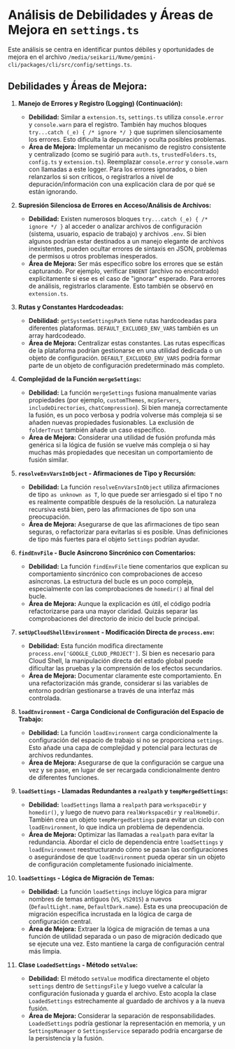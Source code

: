 # Análisis de Debilidades y Áreas de Mejora en `settings.ts`

Este análisis se centra en identificar puntos débiles y oportunidades de mejora en el archivo `/media/seikarii/Nvme/gemini-cli/packages/cli/src/config/settings.ts`.

## Debilidades y Áreas de Mejora:

1.  **Manejo de Errores y Registro (Logging) (Continuación):**
    *   **Debilidad:** Similar a `extension.ts`, `settings.ts` utiliza `console.error` y `console.warn` para el registro. También hay muchos bloques `try...catch (_e) { /* ignore */ }` que suprimen silenciosamente los errores. Esto dificulta la depuración y oculta posibles problemas.
    *   **Área de Mejora:** Implementar un mecanismo de registro consistente y centralizado (como se sugirió para `auth.ts`, `trustedFolders.ts`, `config.ts` y `extension.ts`). Reemplazar `console.error` y `console.warn` con llamadas a este logger. Para los errores ignorados, o bien relanzarlos si son críticos, o registrarlos a nivel de depuración/información con una explicación clara de por qué se están ignorando.

2.  **Supresión Silenciosa de Errores en Acceso/Análisis de Archivos:**
    *   **Debilidad:** Existen numerosos bloques `try...catch (_e) { /* ignore */ }` al acceder o analizar archivos de configuración (sistema, usuario, espacio de trabajo) y archivos `.env`. Si bien algunos podrían estar destinados a un manejo elegante de archivos inexistentes, pueden ocultar errores de sintaxis en JSON, problemas de permisos u otros problemas inesperados.
    *   **Área de Mejora:** Ser más específico sobre los errores que se están capturando. Por ejemplo, verificar `ENOENT` (archivo no encontrado) explícitamente si ese es el caso de "ignorar" esperado. Para errores de análisis, registrarlos claramente. Esto también se observó en `extension.ts`.

3.  **Rutas y Constantes Hardcodeadas:**
    *   **Debilidad:** `getSystemSettingsPath` tiene rutas hardcodeadas para diferentes plataformas. `DEFAULT_EXCLUDED_ENV_VARS` también es un array hardcodeado.
    *   **Área de Mejora:** Centralizar estas constantes. Las rutas específicas de la plataforma podrían gestionarse en una utilidad dedicada o un objeto de configuración. `DEFAULT_EXCLUDED_ENV_VARS` podría formar parte de un objeto de configuración predeterminado más completo.

4.  **Complejidad de la Función `mergeSettings`:**
    *   **Debilidad:** La función `mergeSettings` fusiona manualmente varias propiedades (por ejemplo, `customThemes`, `mcpServers`, `includeDirectories`, `chatCompression`). Si bien maneja correctamente la fusión, es un poco verbosa y podría volverse más compleja si se añaden nuevas propiedades fusionables. La exclusión de `folderTrust` también añade un caso específico.
    *   **Área de Mejora:** Considerar una utilidad de fusión profunda más genérica si la lógica de fusión se vuelve más compleja o si hay muchas más propiedades que necesitan un comportamiento de fusión similar.

5.  **`resolveEnvVarsInObject` - Afirmaciones de Tipo y Recursión:**
    *   **Debilidad:** La función `resolveEnvVarsInObject` utiliza afirmaciones de tipo `as unknown as T`, lo que puede ser arriesgado si el tipo `T` no es realmente compatible después de la resolución. La naturaleza recursiva está bien, pero las afirmaciones de tipo son una preocupación.
    *   **Área de Mejora:** Asegurarse de que las afirmaciones de tipo sean seguras, o refactorizar para evitarlas si es posible. Unas definiciones de tipo más fuertes para el objeto `Settings` podrían ayudar.

6.  **`findEnvFile` - Bucle Asíncrono Sincrónico con Comentarios:**
    *   **Debilidad:** La función `findEnvFile` tiene comentarios que explican su comportamiento sincrónico con comprobaciones de acceso asíncronas. La estructura del bucle es un poco compleja, especialmente con las comprobaciones de `homedir()` al final del bucle.
    *   **Área de Mejora:** Aunque la explicación es útil, el código podría refactorizarse para una mayor claridad. Quizás separar las comprobaciones del directorio de inicio del bucle principal.

7.  **`setUpCloudShellEnvironment` - Modificación Directa de `process.env`:**
    *   **Debilidad:** Esta función modifica directamente `process.env['GOOGLE_CLOUD_PROJECT']`. Si bien es necesario para Cloud Shell, la manipulación directa del estado global puede dificultar las pruebas y la comprensión de los efectos secundarios.
    *   **Área de Mejora:** Documentar claramente este comportamiento. En una refactorización más grande, considerar si las variables de entorno podrían gestionarse a través de una interfaz más controlada.

8.  **`loadEnvironment` - Carga Condicional de Configuración del Espacio de Trabajo:**
    *   **Debilidad:** La función `loadEnvironment` carga condicionalmente la configuración del espacio de trabajo si no se proporciona `settings`. Esto añade una capa de complejidad y potencial para lecturas de archivos redundantes.
    *   **Área de Mejora:** Asegurarse de que la configuración se cargue una vez y se pase, en lugar de ser recargada condicionalmente dentro de diferentes funciones.

9.  **`loadSettings` - Llamadas Redundantes a `realpath` y `tempMergedSettings`:**
    *   **Debilidad:** `loadSettings` llama a `realpath` para `workspaceDir` y `homedir()`, y luego de nuevo para `realWorkspaceDir` y `realHomeDir`. También crea un objeto `tempMergedSettings` para evitar un ciclo con `loadEnvironment`, lo que indica un problema de dependencia.
    *   **Área de Mejora:** Optimizar las llamadas a `realpath` para evitar la redundancia. Abordar el ciclo de dependencia entre `loadSettings` y `loadEnvironment` reestructurando cómo se pasan las configuraciones o asegurándose de que `loadEnvironment` pueda operar sin un objeto de configuración completamente fusionado inicialmente.

10. **`loadSettings` - Lógica de Migración de Temas:**
    *   **Debilidad:** La función `loadSettings` incluye lógica para migrar nombres de temas antiguos (`VS`, `VS2015`) a nuevos (`DefaultLight.name`, `DefaultDark.name`). Esta es una preocupación de migración específica incrustada en la lógica de carga de configuración central.
    *   **Área de Mejora:** Extraer la lógica de migración de temas a una función de utilidad separada o un paso de migración dedicado que se ejecute una vez. Esto mantiene la carga de configuración central más limpia.

11. **Clase `LoadedSettings` - Método `setValue`:**
    *   **Debilidad:** El método `setValue` modifica directamente el objeto `settings` dentro de `SettingsFile` y luego vuelve a calcular la configuración fusionada y guarda el archivo. Esto acopla la clase `LoadedSettings` estrechamente al guardado de archivos y a la nueva fusión.
    *   **Área de Mejora:** Considerar la separación de responsabilidades. `LoadedSettings` podría gestionar la representación en memoria, y un `SettingsManager` o `SettingsService` separado podría encargarse de la persistencia y la fusión.
